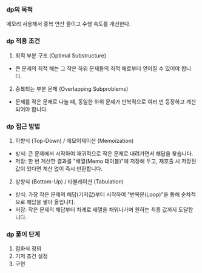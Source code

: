 ### dp의 목적 
메모리 사용해서 중복 연산 줄이고 
수행 속도를 개선한다. 

### dp 적용 조건
1. 최적 부분 구조 (Optimal Substructure)
- 큰 문제의 최적 해는 그 작은 하위 문제들의 최적 해로부터 얻어질 수 있어야 합니다.
2. 중복되는 부분 문제 (Overlapping Subproblems)
- 문제를 작은 문제로 나눌 때, 동일한 하위 문제가 반복적으로 여러 번 등장하고 계산되어야 합니다.

### dp 접근 방법
1. 하향식 (Top-Down) / 메모이제이션 (Memoization)
- 방식: 큰 문제에서 시작하여 재귀적으로 작은 문제로 내려가면서 해답을 찾습니다.
- 저장: 한 번 계산한 결과를 "배열(Memo 테이블)"에 저장해 두고, 재호출 시 저장된 값이 있다면 계산 없이 즉시 반환합니다.
2. 상향식 (Bottom-Up) / 타뷸레이션 (Tabulation)
- 방식: 가장 작은 문제의 해답(기저값)부터 시작하여 "반복문(Loop)"을 통해 순차적으로 해답을 쌓아 올립니다.
- 저장: 작은 문제의 해답부터 차례로 배열을 채워나가며 원하는 최종 값까지 도달합니다.

### dp 풀이 단계
1. 점화식 정의 
2. 기저 조건 설정
3. 구현 
